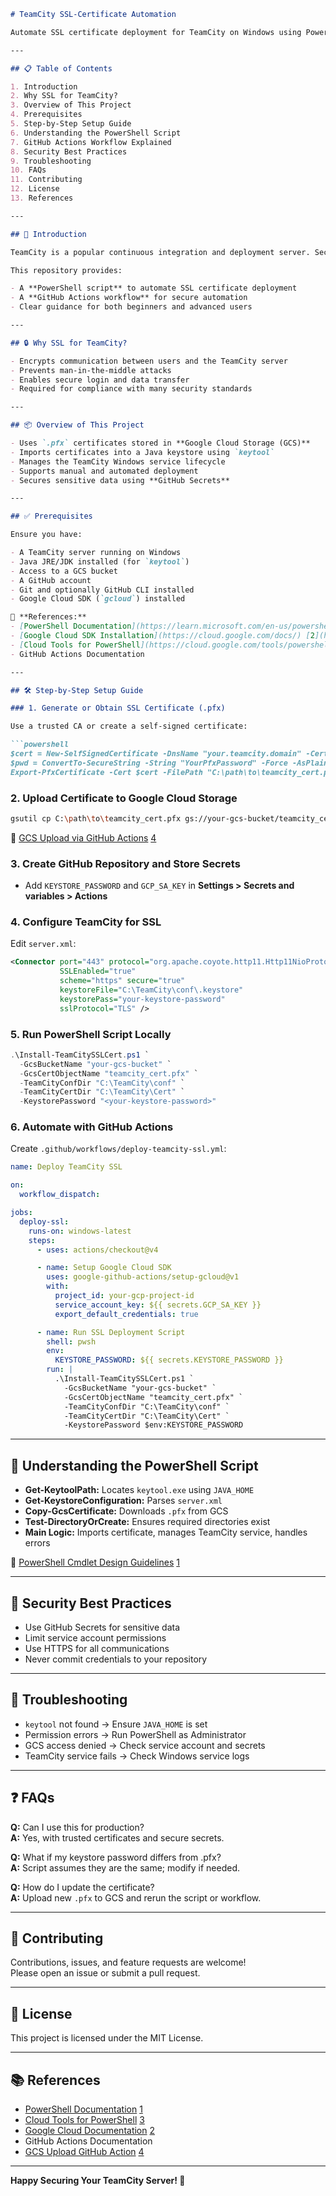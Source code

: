 ```markdown
# TeamCity SSL-Certificate Automation

Automate SSL certificate deployment for TeamCity on Windows using PowerShell and GitHub Actions — from downloading certificates stored in Google Cloud Storage to configuring HTTPS securely and reliably.

---

## 📋 Table of Contents

1. Introduction  
2. Why SSL for TeamCity?  
3. Overview of This Project  
4. Prerequisites  
5. Step-by-Step Setup Guide  
6. Understanding the PowerShell Script  
7. GitHub Actions Workflow Explained  
8. Security Best Practices  
9. Troubleshooting  
10. FAQs  
11. Contributing  
12. License  
13. References  

---

## 🚀 Introduction

TeamCity is a popular continuous integration and deployment server. Securing TeamCity with SSL (HTTPS) is essential to protect data in transit, especially credentials and build artifacts.

This repository provides:

- A **PowerShell script** to automate SSL certificate deployment
- A **GitHub Actions workflow** for secure automation
- Clear guidance for both beginners and advanced users

---

## 🔒 Why SSL for TeamCity?

- Encrypts communication between users and the TeamCity server  
- Prevents man-in-the-middle attacks  
- Enables secure login and data transfer  
- Required for compliance with many security standards  

---

## 📦 Overview of This Project

- Uses `.pfx` certificates stored in **Google Cloud Storage (GCS)**  
- Imports certificates into a Java keystore using `keytool`  
- Manages the TeamCity Windows service lifecycle  
- Supports manual and automated deployment  
- Secures sensitive data using **GitHub Secrets**

---

## ✅ Prerequisites

Ensure you have:

- A TeamCity server running on Windows  
- Java JRE/JDK installed (for `keytool`)  
- Access to a GCS bucket  
- A GitHub account  
- Git and optionally GitHub CLI installed  
- Google Cloud SDK (`gcloud`) installed

📘 **References:**
- [PowerShell Documentation](https://learn.microsoft.com/en-us/powershell/) [1](https://learn.microsoft.com/en-us/powershell/)  
- [Google Cloud SDK Installation](https://cloud.google.com/docs/) [2](https://cloud.google.com/docs/)  
- [Cloud Tools for PowerShell](https://cloud.google.com/tools/powershell/docs/) [3](https://cloud.google.com/tools/powershell/docs/)  
- GitHub Actions Documentation

---

## 🛠️ Step-by-Step Setup Guide

### 1. Generate or Obtain SSL Certificate (.pfx)

Use a trusted CA or create a self-signed certificate:

```powershell
$cert = New-SelfSignedCertificate -DnsName "your.teamcity.domain" -CertStoreLocation Cert:\LocalMachine\My
$pwd = ConvertTo-SecureString -String "YourPfxPassword" -Force -AsPlainText
Export-PfxCertificate -Cert $cert -FilePath "C:\path\to\teamcity_cert.pfx" -Password $pwd
```

### 2. Upload Certificate to Google Cloud Storage

```bash
gsutil cp C:\path\to\teamcity_cert.pfx gs://your-gcs-bucket/teamcity_cert.pfx
```

📘 [GCS Upload via GitHub Actions](https://github.com/google-github-actions/upload-cloud-storage) [4](https://github.com/google-github-actions/upload-cloud-storage)

### 3. Create GitHub Repository and Store Secrets

- Add `KEYSTORE_PASSWORD` and `GCP_SA_KEY` in **Settings > Secrets and variables > Actions**

### 4. Configure TeamCity for SSL

Edit `server.xml`:

```xml
<Connector port="443" protocol="org.apache.coyote.http11.Http11NioProtocol"
           SSLEnabled="true"
           scheme="https" secure="true"
           keystoreFile="C:\TeamCity\conf\.keystore"
           keystorePass="your-keystore-password"
           sslProtocol="TLS" />
```

### 5. Run PowerShell Script Locally

```powershell
.\Install-TeamCitySSLCert.ps1 `
  -GcsBucketName "your-gcs-bucket" `
  -GcsCertObjectName "teamcity_cert.pfx" `
  -TeamCityConfDir "C:\TeamCity\conf" `
  -TeamCityCertDir "C:\TeamCity\Cert" `
  -KeystorePassword "<your-keystore-password>"
```

### 6. Automate with GitHub Actions

Create `.github/workflows/deploy-teamcity-ssl.yml`:

```yaml
name: Deploy TeamCity SSL

on:
  workflow_dispatch:

jobs:
  deploy-ssl:
    runs-on: windows-latest
    steps:
      - uses: actions/checkout@v4

      - name: Setup Google Cloud SDK
        uses: google-github-actions/setup-gcloud@v1
        with:
          project_id: your-gcp-project-id
          service_account_key: ${{ secrets.GCP_SA_KEY }}
          export_default_credentials: true

      - name: Run SSL Deployment Script
        shell: pwsh
        env:
          KEYSTORE_PASSWORD: ${{ secrets.KEYSTORE_PASSWORD }}
        run: |
          .\Install-TeamCitySSLCert.ps1 `
            -GcsBucketName "your-gcs-bucket" `
            -GcsCertObjectName "teamcity_cert.pfx" `
            -TeamCityConfDir "C:\TeamCity\conf" `
            -TeamCityCertDir "C:\TeamCity\Cert" `
            -KeystorePassword $env:KEYSTORE_PASSWORD
```

---

## 🧠 Understanding the PowerShell Script

- **Get-KeytoolPath:** Locates `keytool.exe` using `JAVA_HOME`  
- **Get-KeystoreConfiguration:** Parses `server.xml`  
- **Copy-GcsCertificate:** Downloads `.pfx` from GCS  
- **Test-DirectoryOrCreate:** Ensures required directories exist  
- **Main Logic:** Imports certificate, manages TeamCity service, handles errors

📘 [PowerShell Cmdlet Design Guidelines](https://learn.microsoft.com/en-us/powershell/) [1](https://learn.microsoft.com/en-us/powershell/)

---

## 🔐 Security Best Practices

- Use GitHub Secrets for sensitive data  
- Limit service account permissions  
- Use HTTPS for all communications  
- Never commit credentials to your repository

---

## 🧰 Troubleshooting

- `keytool` not found → Ensure `JAVA_HOME` is set  
- Permission errors → Run PowerShell as Administrator  
- GCS access denied → Check service account and secrets  
- TeamCity service fails → Check Windows service logs

---

## ❓ FAQs

**Q:** Can I use this for production?  
**A:** Yes, with trusted certificates and secure secrets.

**Q:** What if my keystore password differs from .pfx?  
**A:** Script assumes they are the same; modify if needed.

**Q:** How do I update the certificate?  
**A:** Upload new `.pfx` to GCS and rerun the script or workflow.

---

## 🤝 Contributing

Contributions, issues, and feature requests are welcome!  
Please open an issue or submit a pull request.

---

## 📄 License

This project is licensed under the MIT License.

---

## 📚 References

- [PowerShell Documentation](https://learn.microsoft.com/en-us/powershell/) [1](https://learn.microsoft.com/en-us/powershell/)  
- [Cloud Tools for PowerShell](https://cloud.google.com/tools/powershell/docs/) [3](https://cloud.google.com/tools/powershell/docs/)  
- [Google Cloud Documentation](https://cloud.google.com/docs/) [2](https://cloud.google.com/docs/)  
- GitHub Actions Documentation  
- [GCS Upload GitHub Action](https://github.com/google-github-actions/upload-cloud-storage) [4](https://github.com/google-github-actions/upload-cloud-storage)

---

**Happy Securing Your TeamCity Server! 🚀**
```